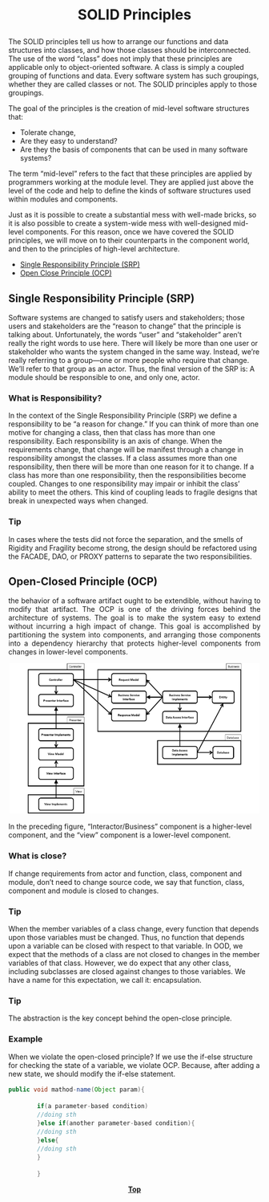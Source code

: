# <p align="center">SOLID Principles</p>

<p align="justify">

The SOLID principles tell us how to arrange our functions and data structures into classes, and how those classes should
be interconnected. The use of the word “class” does not imply that these principles are applicable only to
object-oriented software. A class is simply a coupled grouping of functions and data. Every software system has such
groupings, whether they are called classes or not. The SOLID principles apply to those groupings.

</p>

<p align="justify">

The goal of the principles is the creation of mid-level software structures that:

* Tolerate change,
* Are they easy to understand?
* Are they the basis of components that can be used in many software systems?

</p>

<p align="justify">

The term “mid-level” refers to the fact that these principles are applied by programmers working at the module level.
They are applied just above the level of the code and help to define the kinds of software structures used within
modules and components.

</p>

<p align="justify">

Just as it is possible to create a substantial mess with well-made bricks, so it is also possible to create a
system-wide mess with well-designed mid-level components. For this reason, once we have covered the SOLID principles, we
will move on to their counterparts in the component world, and then to the principles of high-level architecture.

</p>

* [Single Responsibility Principle (SRP)](#single-responsibility-principle--srp-)
* [Open Close Principle (OCP)](#open-closed-principle--ocp-)

## Single Responsibility Principle (SRP)

<p align="justify">

Software systems are changed to satisfy users and stakeholders; those users and stakeholders are the “reason to change”
that the principle is talking about.
Unfortunately, the words “user” and “stakeholder” aren’t really the right words to use here. There will likely be more
than one user or stakeholder who wants the system changed in the same way. Instead, we’re really referring to a
group—one or more people who require that change. We’ll refer to that group as an actor.
Thus, the final version of the SRP is: A module should be responsible to one, and only one, actor.
</p>

### What is Responsibility?

<p align="justify">

In the context of the Single Responsibility Principle (SRP) we define a responsibility to be “a reason for change.” If
you can think of more than one motive for changing a class, then that class has more than one responsibility.
Each responsibility is an axis of change. When the requirements change, that change will be manifest through a change in
responsibility amongst the classes. If a class assumes more than one responsibility, then there will be more than one
reason for it to change.
If a class has more than one responsibility, then the responsibilities become coupled. Changes to one responsibility may
impair or inhibit the class’ ability to meet the others. This kind of coupling leads to fragile designs that break in
unexpected ways when changed.

</p>

### Tip

<p align="justify">

In cases where the tests did not force the separation, and the smells of Rigidity and Fragility become strong, the
design should be refactored using the FACADE, DAO, or PROXY patterns to separate the two responsibilities.

</p>

## Open-Closed Principle (OCP)

<p align="justify">
the behavior of a software artifact ought to be extendible, without having to modify that artifact.
The OCP is one of the driving forces behind the architecture of systems. The goal is to make the system easy to extend without incurring a high impact of change. This goal is accomplished by partitioning the system into components, and arranging those components into a dependency hierarchy that protects higher-level components from changes in lower-level components.

</p>


<p align="center">

<img src="image/ocp.png" width="500" height="300" />

</p>

<p align="justify">

In the preceding figure, “Interactor/Business” component is a higher-level component, and the “view” component is a lower-level
component.

</p>

### What is close?

<p align="justify">

If change requirements from actor and function, class, component and module, don’t need to change source code, we say
that function, class, component and module is closed to changes.

</p>

### Tip

<p align="justify">

When the member variables of a class change, every function that depends upon those
variables must be changed. Thus, no function that depends upon a variable can be closed
with respect to that variable.
In OOD, we expect that the methods of a class are not closed to changes in the member
variables of that class. However, we do expect that any other class, including subclasses
are closed against changes to those variables. We have a name for this expectation,
we call it: encapsulation.

</p>

### Tip

<p align="justify">

The abstraction is the key concept behind the open-close principle.

</p>

### Example

<p align="justify">

When we violate the open-closed principle?
If we use the if-else structure for checking the state of a variable, we violate OCP. Because, after adding a new state,
we should modify the if-else statement.

</p>

```java
public void mathod-name(Object param){

        if(a parameter-based condition)
        //doing sth
        }else if(another parameter-based condition){
        //doing sth
        }else{
        //doing sth
        }

        }


```

**<p align="center"> [Top](#SOLID-Principles) </p>**



